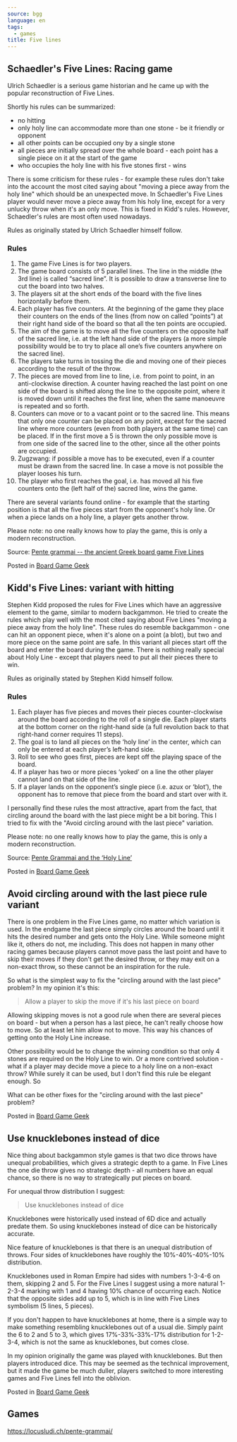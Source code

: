```yaml
---
source: bgg
language: en
tags: 
  - games
title: Five lines
---
```

## Schaedler's Five Lines: Racing game

Ulrich Schaedler is a serious game historian and he came up with the popular reconstruction of Five Lines.

Shortly his rules can be summarized: 

 - no hitting
 - only holy line can accommodate more than one stone - be it friendly or opponent
 - all other points can be occupied ony by a single stone
 - all pieces are initially spread over the whole board - each point has a single piece on it at the start of the game
 - who occupies the holy line with his five stones first - wins

There is some criticism for these rules - for example these rules don't take into the account the most cited saying about "moving a piece away from the holy line" which should be an unexpected move. In Schaedler's Five Lines player would never move a piece away from his holy line, except for a very unlucky throw when it's an only move. This is fixed in Kidd's rules. However, Schaedler's rules are most often used nowadays. 

Rules as originally stated by Ulrich Schaedler himself follow.

### Rules

1. The game Five Lines is for two players.
2. The game board consists of 5 parallel lines. The line in the middle (the 3rd line) is called “sacred line”. It is possible to draw a transverse line to cut the board into two halves.
3. The players sit at the short ends of the board with the five lines horizontally before them.
4. Each player has five counters. At the beginning of the game they place their counters on the ends of the lines (from now on called “points”) at their right hand side of the board so that all the ten points are occupied.
5. The aim of the game is to move all the five counters on the opposite half of the sacred line, i.e. at the left hand side of the players (a more simple possibility would be to try to place all one’s five counters anywhere on the sacred line).
6. The players take turns in tossing the die and moving one of their pieces according to the result of the throw.
7. The pieces are moved from line to line, i.e. from point to point, in an anti-clockwise direction. A counter having reached the last point on one side of the board is shifted along the line to the opposite point, where it is moved down until it reaches the first line, when the same manoeuvre is repeated and so forth.
8. Counters can move or to a vacant point or to the sacred line. This means that only one counter can be placed on any point, except for the sacred line where more counters (even from both players at the same time) can be placed. If in the first move a 5 is thrown the only possible move is from one side of the sacred line to the other, since all the other points are occupied.
9. Zugzwang: if possible a move has to be executed, even if a counter must be drawn from the sacred line. In case a move is not possible the player looses his turn.
10. The player who first reaches the goal, i.e. has moved all his five counters onto the (left half of the) sacred line, wins the game.

There are several variants found online - for example that the starting position is that all the five pieces start from the opponent's holy line. Or when a piece lands on a holy line, a player gets another throw.

Please note: no one really knows how to play the game, this is only a modern reconstruction.

Source: [Pente grammai -- the ancient Greek board game Five Lines](https://www.researchgate.net/publication/280302806_Pente_grammai_--_the_ancient_Greek_board_game_Five_Lines)

Posted in [Board Game Geek](https://boardgamegeek.com/thread/3400792/schaedlers-five-lines-racing-variant)

## Kidd's Five Lines: variant with hitting
 
Stephen Kidd proposed the rules for Five Lines which have an aggressive element to the game, similar to modern backgammon.
He tried to create the rules which play well with the most cited saying about Five Lines "moving a piece away from the holy line".
These rules do resemble backgammon - one can hit an opponent piece, when it's alone on a point (a blot), but two and more piece on the same point are safe.
In this variant all pieces start off the board and enter the board during the game.
There is nothing really special about Holy Line - except that players need to put all their pieces there to win.

Rules as originally stated by Stephen Kidd himself follow.

### Rules

1. Each player has five pieces and moves their pieces counter-clockwise around the board according to the roll of a single die. Each player starts at the bottom corner on the right-hand side (a full revolution back to that right-hand corner requires 11 steps).  
2. The goal is to land all pieces on the ‘holy line’ in the center, which can only be entered at each player’s left-hand side.  
3. Roll to see who goes first, pieces are kept off the playing space of the board.  
4. If a player has two or more pieces ‘yoked’ on a line the other player cannot land on that side of the line.  
5. If a player lands on the opponent’s single piece (i.e. azux or ‘blot’), the opponent has to remove that piece from the board and start over with it. 

I personally find these rules the most attractive, apart from the fact, that circling around the board with the last piece might be a bit boring.
This I tried to fix with the "Avoid circling around with the last piece" variation.

Please note: no one really knows how to play the game, this is only a modern reconstruction.

Source: [Pente Grammai and the ‘Holy Line’](https://sciendo.com/article/10.1515/bgs-2017-0004)

Posted in [Board Game Geek](https://boardgamegeek.com/thread/3400791/kidds-five-lines-variant-with-hitting)

## Avoid circling around with the last piece rule variant

There is one problem in the Five Lines game, no matter which variation is used. In the endgame the last piece simply circles around the board until it hits the desired number and gets onto the Holy Line.
While someone might like it, others do not, me including.
This does not happen in many other racing games because players cannot move pass the last point and have to skip their moves if they don't get the desired throw, or they may exit on a non-exact throw, so these cannot be an inspiration for the rule.

So what is the simplest way to fix the "circling around with the last piece" problem? In my opinion it's this:

 > Allow a player to skip the move if it's his last piece on board

Allowing skipping moves is not a good rule when there are several pieces on board - but when a person has a last piece, he can't really choose how to move. So at least let him allow not to move. This way his chances of getting onto the Holy Line increase.

Other possibility would be to change the winning condition so that only 4 stones are required on the Holy Line to win. 
Or a more contrived solution - what if a player may decide move a piece to a holy line on a non-exact throw?
While surely it can be used, but I don't find this rule be elegant enough.
So

What can be other fixes for the "circling around with the last piece" problem?

Posted in [Board Game Geek](https://boardgamegeek.com/thread/3400789/avoid-circling-around-with-the-last-piece-rule-var)

## Use knucklebones instead of dice

Nice thing about backgammon style games is that two dice throws have unequal probabilities, which gives a strategic depth to a game.
In Five Lines the one die throw gives no strategic depth - all numbers have an equal chance, so there is no way to strategically put pieces on board.

For unequal throw distribution I suggest:

 > Use knucklebones instead of dice

Knucklebones were historically used instead of 6D dice and actually predate them.
So using knucklebones instead of dice can be historically accurate.

Nice feature of knucklebones is that there is an unequal distribution of throws. 
Four sides of knucklebones have roughly the 10%-40%-40%-10% distribution.

Knucklebones used in Roman Empire had sides with numbers 1-3-4-6 on them, skipping 2 and 5.
For the Five Lines I suggest using a more natural 1-2-3-4 marking with 1 and 4 having 10% chance of occurring each.
Notice that the opposite sides add up to 5, which is in line with Five Lines symbolism (5 lines, 5 pieces). 

If you don't happen to have knucklebones at home, there is a simple way to make something resembling knucklebones out of a usual die.
Simply paint the 6 to 2 and 5 to 3, which gives 17%-33%-33%-17% distribution for 1-2-3-4, which is not the same as knucklebones, but comes close.

In my opinion originally the game was played with knucklebones. But then players introduced dice. This may be seemed as the technical improvement, but it made the game be much duller, players switched to more interesting games and Five Lines fell into the oblivion.  

Posted in [Board Game Geek](https://boardgamegeek.com/thread/3400794/use-knucklebones-instead-of-dice)

## Games

https://locusludi.ch/pente-grammai/


